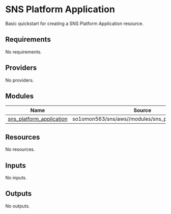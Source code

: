 # SNS Platform Application

Basic quickstart for creating a SNS Platform Application resource.
<!-- BEGINNING OF PRE-COMMIT-TERRAFORM DOCS HOOK -->
## Requirements

No requirements.

## Providers

No providers.

## Modules

| Name | Source | Version |
|------|--------|---------|
| <a name="module_sns_platform_application"></a> [sns\_platform\_application](#module\_sns\_platform\_application) | so1omon563/sns/aws//modules/sns_platform_application | 0.1.0 |

## Resources

No resources.

## Inputs

No inputs.

## Outputs

No outputs.
<!-- END OF PRE-COMMIT-TERRAFORM DOCS HOOK -->

